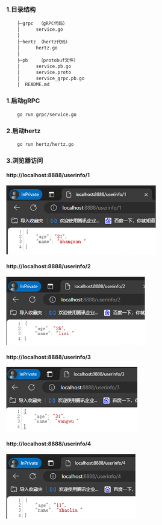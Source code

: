 ### 1.目录结构
```
    ├─grpc  （gRPC代码）
    │      service.go
    │      
    ├─hertz （hertz代码）
    │      hertz.go
    │      
    ├─pb    （protobuf文件）
    │      service.pb.go
    │      service.proto
    │      service_grpc.pb.go
    │  README.md
```

### 1.启动gRPC

``` 
    go run grpc/service.go
```

### 2.启动hertz
``` 
    go run hertz/hertz.go
```

### 3.浏览器访问 
#### http://localhost:8888/userinfo/1
![task2_resultimg1.png](..%2Fimg%2Ftask2_resultimg1.png)
#### http://localhost:8888/userinfo/2
![task2_resultimg2.png](..%2Fimg%2Ftask2_resultimg2.png)
#### http://localhost:8888/userinfo/3
![task2_resultimg3.png](..%2Fimg%2Ftask2_resultimg3.png)
#### http://localhost:8888/userinfo/4
![task2_resultimg4.png](..%2Fimg%2Ftask2_resultimg4.png)

